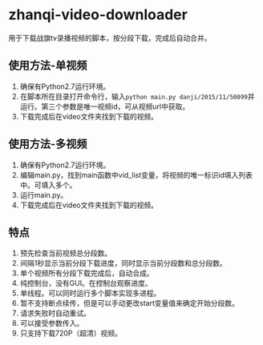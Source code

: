 # zhanqi-video-downloader
用于下载战旗tv录播视频的脚本，按分段下载，完成后自动合并。

## 使用方法-单视频
1. 确保有Python2.7运行环境。
2. 在脚本所在目录打开命令行，输入```python main.py danji/2015/11/50099```并运行。第三个参数是唯一视频id，可从视频url中获取。
3. 下载完成后在video文件夹找到下载的视频。

## 使用方法-多视频
1. 确保有Python2.7运行环境。
2. 编辑main.py，找到main函数中vid_list变量，将视频的唯一标识id填入列表中。可填入多个。
3. 运行main.py。
4. 下载完成后在video文件夹找到下载的视频。

## 特点
1. 预先检查当前视频总分段数。
2. 间隔1秒显示当前分段下载进度，同时显示当前分段数和总分段数。
3. 单个视频所有分段下载完成后，自动合成。
4. 纯控制台，没有GUI。在控制台观察进度。
5. 单线程。可以同时运行多个脚本实现多进程。
6. 暂不支持断点续传，但是可以手动更改start变量值来确定开始分段数。
7. 请求失败时自动重试。
8. 可以接受参数传入。
9. 只支持下载720P（超清）视频。
